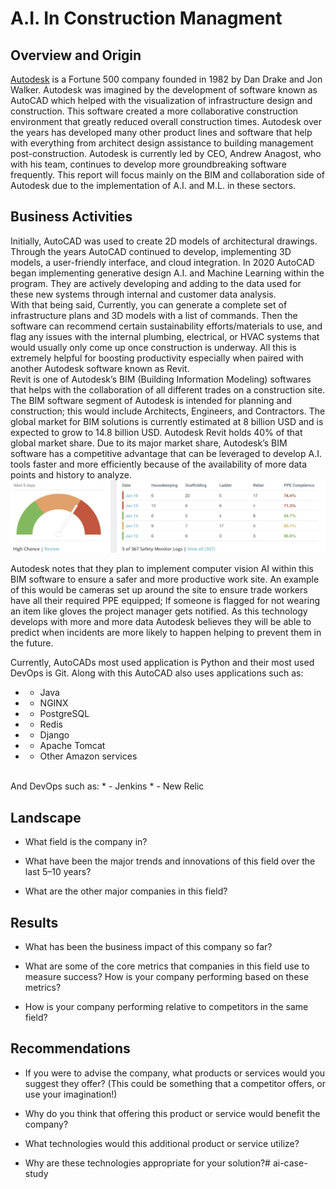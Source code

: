 # A.I. In Construction Managment

## Overview and Origin

[Autodesk](https://www.autodesk.com/company) is a Fortune 500 company founded in 1982 by Dan Drake and Jon Walker. Autodesk was imagined by the development of software known as AutoCAD which helped with the visualization of infrastructure design and construction. This software created a more collaborative construction environment that greatly reduced overall construction times. Autodesk over the years has developed many other product lines and software that help with everything from architect design assistance to building management post-construction. Autodesk is currently led by CEO, Andrew Anagost, who with his team, continues to develop more groundbreaking software frequently. This report will focus mainly on the BIM and collaboration side of Autodesk due to the implementation of A.I. and M.L. in these sectors. 

## Business Activities

 Initially, AutoCAD was used to create 2D models of architectural drawings. Through the years AutoCAD continued to develop, implementing 3D models, a user-friendly interface, and cloud integration. In 2020 AutoCAD began implementing generative design A.I. and Machine Learning within the program. They are actively developing and adding to the data used for these new systems through internal and customer data analysis. <br>
 With that being said, Currently, you can generate a complete set of infrastructure plans and 3D models with a list of commands. Then the software can recommend certain sustainability efforts/materials to use, and flag any issues with the internal plumbing, electrical, or HVAC systems that would usually only come up once construction is underway. All this is extremely helpful for boosting productivity especially when paired with another Autodesk software known as Revit. <br>
 Revit is one of Autodesk’s BIM (Building Information Modeling) softwares that helps with the collaboration of all different trades on a construction site. The BIM software segment of Autodesk is intended for planning and construction; this would include Architects, Engineers, and Contractors. The global market for BIM solutions is currently estimated at 8 billion USD and is expected to grow to 14.8 billion USD. Autodesk Revit holds 40% of that global market share. Due to its major market share, Autodesk’s BIM software has a competitive advantage that can be leveraged to develop A.I. tools faster and more efficiently because of the availability of more data points and history to analyze. <br>
 ![Project Logo](Images/Data.png)

 Autodesk notes that they plan to implement computer vision AI within this BIM software to ensure a safer and more productive work site. An example of this would be cameras set up around the site to ensure trade workers have all their required PPE equipped; If someone is flagged for not wearing an item like gloves the project manager gets notified. As this technology develops with more and more data Autodesk believes they will be able to predict when incidents are more likely to happen helping to prevent them in the future. <br>

Currently, AutoCADs most used application is Python and their most used DevOps is Git. Along with this AutoCAD also uses applications such as: 
* - Java
* - NGINX
* - PostgreSQL
* - Redis
* - Django
* - Apache Tomcat
* - Other Amazon services
<br>
And DevOps such as:
* - Jenkins
* - New Relic

## Landscape

* What field is the company in?

* What have been the major trends and innovations of this field over the last 5&ndash;10 years?

* What are the other major companies in this field?

## Results

* What has been the business impact of this company so far?

* What are some of the core metrics that companies in this field use to measure success? How is your company performing based on these metrics?

* How is your company performing relative to competitors in the same field?

## Recommendations

* If you were to advise the company, what products or services would you suggest they offer? (This could be something that a competitor offers, or use your imagination!)

* Why do you think that offering this product or service would benefit the company?

* What technologies would this additional product or service utilize?

* Why are these technologies appropriate for your solution?# ai-case-study

[def]: https://www.autodesk.com/company
[def2]: Desktop/Activites/ai-case-study/Data.png